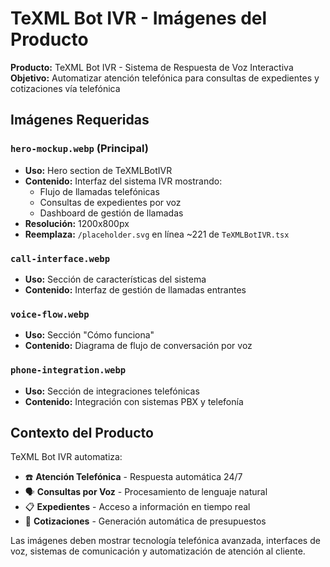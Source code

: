 # TeXML Bot IVR - Imágenes del Producto

**Producto:** TeXML Bot IVR - Sistema de Respuesta de Voz Interactiva
**Objetivo:** Automatizar atención telefónica para consultas de expedientes y cotizaciones vía telefónica

## Imágenes Requeridas

### `hero-mockup.webp` (Principal)
- **Uso:** Hero section de TeXMLBotIVR
- **Contenido:** Interfaz del sistema IVR mostrando:
  - Flujo de llamadas telefónicas
  - Consultas de expedientes por voz
  - Dashboard de gestión de llamadas
- **Resolución:** 1200x800px
- **Reemplaza:** `/placeholder.svg` en línea ~221 de `TeXMLBotIVR.tsx`

### `call-interface.webp`
- **Uso:** Sección de características del sistema
- **Contenido:** Interfaz de gestión de llamadas entrantes

### `voice-flow.webp`
- **Uso:** Sección "Cómo funciona"
- **Contenido:** Diagrama de flujo de conversación por voz

### `phone-integration.webp`
- **Uso:** Sección de integraciones telefónicas
- **Contenido:** Integración con sistemas PBX y telefonía

## Contexto del Producto

TeXML Bot IVR automatiza:
- ☎️ **Atención Telefónica** - Respuesta automática 24/7
- 🗣️ **Consultas por Voz** - Procesamiento de lenguaje natural
- 📋 **Expedientes** - Acceso a información en tiempo real
- 💬 **Cotizaciones** - Generación automática de presupuestos

Las imágenes deben mostrar tecnología telefónica avanzada, interfaces de voz, sistemas de comunicación y automatización de atención al cliente.